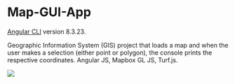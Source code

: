# Map-GUI-App

[Angular CLI](https://github.com/angular/angular-cli) version 8.3.23.

Geographic Information System (GIS) project that loads a map and when the user makes a selection (either point or polygon), the console prints the respective coordinates. Angular JS, Mapbox GL JS, Turf.js.

![](Map_Demonstration.gif)

